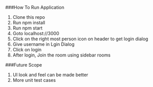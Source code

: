 ###How To Run Application 
1. Clone this repo
2. Run npm install
3. Run npm start
4. Goto localhost://3000
5. Click on the right most person icon on header to get login dialog
6. Give username in Lgin Dialog
7. Click on login
8. After login, Join the room using sidebar rooms


###Future Scope
1. UI look and feel can be made better
2. More unit test cases

